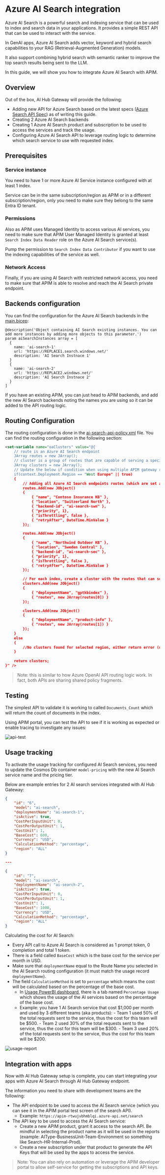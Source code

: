 # Azure AI Search integration

Azure AI Search is a powerful search and indexing service that can be used to index and search data in your applications. It provides a simple REST API that can be used to interact with the service. 

In GenAI apps, Azure AI Search adds vector, keyword and hybrid search capabilities to your RAG (Retrieval-Augmented Generation) models. 

It also support combining hybrid search with semantic ranker to improve the top search results being sent to the LLM.

In this guide, we will show you how to integrate Azure AI Search with APIM.

## Overview

Out of the box, AI Hub Gateway will provide the following:
- Adding new API for Azure Search based on the latest specs ([Azure Search API Spec](../infra/modules/apim/ai-search-api/ai-search-api-spec.yaml)) as of writing this guide.
- Creating 2 Azure AI Search backends
- Creating 1 Azure AI Search product and subscription to be used to access the services and track the usage.
- Configuring Azure AI Search API to leverage routing logic to determine which search service to use with requested index.

## Prerequisites

### Service instance
You need to have 1 or more Azure AI Service instance configured with at least 1 index.

Service can be in the same subscription/region as APIM or in a different subscription/region, only you need to make sure they belong to the same Entra ID tenant.

### Permissions
Also as APIM uses Managed Identity to access various AI services, you need to make sure that APIM User Managed Identity is granted at least ```Search Index Data Reader``` role on the Azure AI Search service(s).

Pump the permission to ```Search Index Data Contributor``` if you want to use the indexing capabilities of the service as well.

### Network Access
Finally, if you are using AI Search with restricted network access, you need to make sure that APIM is able to resolve and reach the AI Search private endpoint.

## Backends configuration

You can find the configuration for the Azure AI Search backends in the [main.bicep](../infra/main.bicep):
    
```bicep
@description('Object containing AI Search existing instances. You can add more instances by adding more objects to this parameter.')
param aiSearchInstances array = [
  {
    name: 'ai-search-1'
    url: 'https://REPLACE1.search.windows.net/'
    description: 'AI Search Instnace 1'
  }
  {
    name: 'ai-search-2'
    url: 'https://REPLACE2.windows.net/'
    description: 'AI Search Instnace 2'
  }
]
```

If you have an existing APIM, you can just head to APIM backends, and add the new AI Search backends noting the names you are using so it can be added to the API routing logic.

## Routing Configuration

The routing configuration is done in the [ai-search-api-policy.xml](../infra/modules/apim/policies/ai-search-api-policy.xml) file. You can find the routing configuration in the following section:

```xml
<set-variable name="oaClusters" value="@{
    // route is an Azure AI Search endpoint
    JArray routes = new JArray();
    // cluster is a group of routes that are capable of serving a specific index name
    JArray clusters = new JArray();
    // Update the below if condition when using multiple APIM gateway regions/SHGW to get different configurations for each region
    if(context.Deployment.Region == "West Europe" || true)
    {
        // Adding all Azure AI Search endpoints routes (which are set as APIM Backend)
        routes.Add(new JObject()
        {
            { "name", "Contoso Insurance KB" },
            { "location", "Switzerland North" },
            { "backend-id", "ai-search-swn" },
            { "priority", 1},
            { "isThrottling", false }, 
            { "retryAfter", DateTime.MinValue } 
        });

        routes.Add(new JObject()
        {
            { "name", "Northwind Outdoor KB" },
            { "location", "Sweden Central" },
            { "backend-id", "ai-search-sec" },
            { "priority", 1},
            { "isThrottling", false }, 
            { "retryAfter", DateTime.MinValue } 
        });

        // For each index, create a cluster with the routes that can serve it
        clusters.Add(new JObject()
        {
            { "deploymentName", "gptkbindex" },
            { "routes", new JArray(routes[0]) }
        });

        clusters.Add(new JObject()
        {
            { "deploymentName", "product-info" },
            { "routes", new JArray(routes[1]) }
        });
    }
    else
    {
        //No clusters found for selected region, either return error (default behavior) or set default cluster in the else section
    }
    
    return clusters;   
}" />
```

>Note: this is similar to how Azure OpenAI API routing logic work. In fact, both APIs are sharing shared policy fragments.

## Testing

The simplest API to validate it is working to called ```Documents_Count``` which will return the count of documents in the index.

Using APIM portal, you can test the API to see if it is working as expected or enable tracing to investigate any issues:

![api-test](../assets/ai-search-api-call.png)

## Usage tracking

To activate the usage tracking for configured AI Search services, you need to update the Cosmos Db container ```model-pricing``` with the new AI Search service name and the pricing tier.

Below are example entries for 2 AI search services integrated with AI Hub Gateway:

```json
{
    "id": "6",
    "model": "ai-search",
    "deploymentName": "ai-search-1",
    "isActive": true,
    "CostPerInputUnit": 0,
    "CostPerOutputUnit": 1,
    "CostUnit": 1,
    "BaseCost": 600,
    "Currency": "USD",
    "CalculationMethod": "percentage",
    "region": "ALL"
}

---

{
    "id": "7",
    "model": "ai-search",
    "deploymentName": "ai-search-2",
    "isActive": true,
    "CostPerInputUnit": 0,
    "CostPerOutputUnit": 1,
    "CostUnit": 1,
    "BaseCost": 1000,
    "Currency": "USD",
    "CalculationMethod": "percentage",
    "region": "ALL"
}
```

Calculating the cost for AI Search:
- Every API call to Azure AI Search is considered as 1 prompt token, 0 completion and total 1 token.
- There is a field called ```BaseCost``` which is the base cost for the service per month in USD.
- Make sure that ```deploymentName``` equal to the Route Name you selected in the AI Search routing configuration (it must match the usage record ```deploymentName```).
- The field ```CalculationMethod``` is set to ```percentage``` which means the cost will be calculated based on the percentage of the base cost.
    - In [Usage PowerBI dashboard](../src/usage-reports/AI-Hub-Gateway-Usage-Report-v1-4.pbix), there is a tab named ```Percentage Usage``` which shows the usage of the AI services based on the percentage of the base cost.
    - Example: you have 1 AI Search service that cost $1,000 per month and used by 3 different teams (aka products):
            - Team 1 used 50% of the total requests sent to the service, thus the cost for this team will be $500.
            - Team 2 used 30% of the total requests sent to the service, thus the cost for this team will be $300.
            - Team 3 used 20% of the total requests sent to the service, thus the cost for this team will be $200.

![usage-report](../assets/power-bi-percentage-dashboad.png)

## Integration with apps

Now with AI Hub Gateway setup is complete, you can start integrating your apps with Azure AI Search through AI Hub Gateway endpoint.

The information you need to share with development teams are the following:

- The API endpoint to be used to access the AI Search service (which you can see it in the APIM portal test screen of the search API).
    - Example: ```https://apim-rtwujvbhmblqi.azure-api.net/search```
- The API key to be used to access the AI Search service:
    - Create a new APIM product, grant it access to the search API. Be mindful in selecting the product name as it will be used in the reports (example: AIType-BusinessUnit-Team-Environment so something like Search-HR-Internal-Prod).
    - Create a new subscription under that product to generate the API Keys that will be used by the apps to access the service.

>Note: You can also rely on automation or leverage the APIM developer portal to allow self-service for getting the subscriptions and API keys.